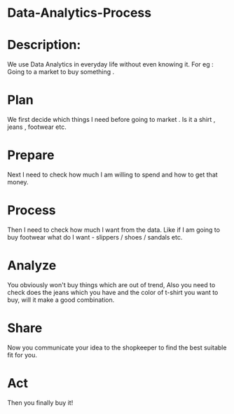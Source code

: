 # Data-Analytics-Process

# Description:
We use Data Analytics in everyday life without even knowing it.
For eg : Going to a market to buy something .


# Plan
We first decide which things I need before going to market . Is it a shirt , jeans , footwear etc.
# Prepare
Next I need to check how much I am willing to spend and how to get that money.
# Process
Then I need to check how much I want from the data. Like if I am going to buy footwear what do I want - slippers / shoes / sandals etc.
# Analyze
You obviously won't buy things which are out of trend, Also you need to check does the jeans which you have and the color of t-shirt you want to buy, will it make a good combination.
# Share
Now you communicate your idea to the shopkeeper to find the best suitable fit for you.
# Act
Then you finally buy it!
